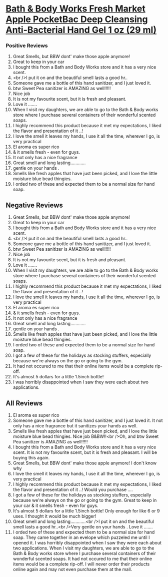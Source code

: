 # [Bath &amp; Body Works Fresh Market Apple PocketBac Deep Cleansing Anti-Bacterial Hand Gel 1 oz (29 ml)](https://products.checkmycream.com/products/Bath-and-Body-Works-Fresh-Market-Apple-PocketBac-Deep-Cleansing-Anti-Bacterial-Hand-Gel-1-oz-(29-ml).html)

### Positive Reviews

<ol>
      <li>Great Smells, but BBW dont&#x27; make those apple anymore!  </li>
      <li>Great to keep in your car</li>
      <li>I bought this from a Bath and Body Works store and it has a very nice scent.  </li>
      <li>&lt;br /&gt;I put it on and the beautiful smell lasts a good hr..</li>
      <li>Someone gave me a bottle of this hand sanitizer, and I just loved it.</li>
      <li>btw Sweet Pea sanitizer is AMAZING as well!!!!!</li>
      <li>Nice job</li>
      <li>It is not my favourite scent, but it is fresh and pleasant.</li>
      <li>Love it .......</li>
      <li>When I visit my daughters, we are able to go to the Bath &amp; Body works store where I purchase several containers of their wonderful scented soaps.</li>
      <li>I highly recommend this product because it met my expectations, I liked the flavor and presentation of it ..!</li>
      <li>I love the smell it leaves my hands, I use it all the time, wherever I go, is very practical</li>
      <li>El aroma es super rico</li>
      <li>&amp; it smells fresh - even for guys.</li>
      <li>It not only has a nice fragrance</li>
      <li>Great smell and long lasting............</li>
      <li>gentle on your hands .</li>
      <li>Smells like fresh apples that have just been picked, and I love the little moisture blue bead thingies.</li>
      <li>I orded two of these and expected them to be a normal size for hand soap.</li>
</ol>


<h2>Negative Reviews</h2>
<ol>
<li> Great Smells, but BBW dont&#x27; make those apple anymore!  </li>
<li> Great to keep in your car</li>
<li> I bought this from a Bath and Body Works store and it has a very nice scent.  </li>
<li> &lt;br /&gt;I put it on and the beautiful smell lasts a good hr..</li>
<li> Someone gave me a bottle of this hand sanitizer, and I just loved it.</li>
<li> btw Sweet Pea sanitizer is AMAZING as well!!!!!</li>
<li> Nice job</li>
<li> It is not my favourite scent, but it is fresh and pleasant.</li>
<li> Love it .......</li>
<li> When I visit my daughters, we are able to go to the Bath &amp; Body works store where I purchase several containers of their wonderful scented soaps.</li>
<li> I highly recommend this product because it met my expectations, I liked the flavor and presentation of it ..!</li>
<li> I love the smell it leaves my hands, I use it all the time, wherever I go, is very practical</li>
<li> El aroma es super rico</li>
<li> &amp; it smells fresh - even for guys.</li>
<li> It not only has a nice fragrance</li>
<li> Great smell and long lasting............</li>
<li> gentle on your hands .</li>
<li> Smells like fresh apples that have just been picked, and I love the little moisture blue bead thingies.</li>
<li> I orded two of these and expected them to be a normal size for hand soap.</li>
<li> I got a few of these for the holidays as stocking stuffers, especially because we&#x27;re always on the go or going to the gym.</li>
<li> It had not occured to me that their online items would be a complete rip-off.</li>
<li> It&#x27;s almost 5 dollars for a little 1.5inch bottle!</li>
<li> I was horribly disappointed when I saw they were each about two applications.</li>
</ol>

<h2>All Reviews</h2>

<ol>
    <li> El aroma es super rico</li>
    <li> Someone gave me a bottle of this hand sanitizer, and I just loved it. It not only has a nice fragrance but it sanitizes your hands as well.</li>
    <li> Smells like fresh apples that have just been picked, and I love the little moisture blue bead thingies. Nice job B&amp;BW!!&lt;br /&gt;Oh, and btw Sweet Pea sanitizer is AMAZING as well!!!!!</li>
    <li> I bought this from a Bath and Body Works store and it has a very nice scent.  It is not my favourite scent, but it is fresh and pleasant. I will be buying this again.</li>
    <li> Great Smells, but BBW dont&#x27; make those apple anymore!  I don&#x27;t know why</li>
    <li> I love the smell it leaves my hands, I use it all the time, wherever I go, is very practical</li>
    <li> I highly recommend this product because it met my expectations, I liked the flavor and presentation of it ..! Would you purchase ....</li>
    <li> I got a few of these for the holidays as stocking stuffers, especially because we&#x27;re always on the go or going to the gym. Great to keep in your car &amp; it smells fresh - even for guys.</li>
    <li> It&#x27;s almost 5 dollars for a little 1.5inch bottle! Only enough for like 6 or 9 uses. I thought it would be much bigger!</li>
    <li> Great smell and long lasting............&lt;br /&gt;I put it on and the beautiful smell lasts a good hr..&lt;br /&gt;Very gentle on your hands . Love it .......</li>
    <li> I orded two of these and expected them to be a normal size for hand soap. They came together in an evelope which puzzeled me until I opened it. I was horribly disappointed when I saw they were each about two applications. When I visit my daughters, we are able to go to the Bath &amp; Body works store where I purchase several containers of their wonderful scented soaps. It had not occured to me that their online items would be a complete rip-off. I will never order their products online again and may not even purchase them at the mall.</li>
</ol>




